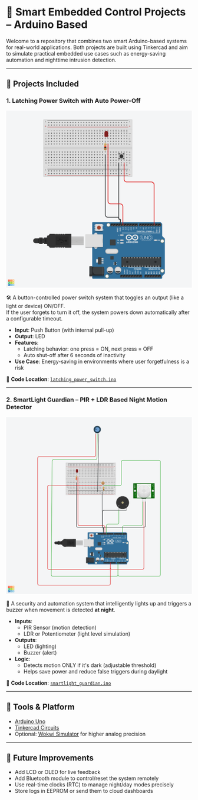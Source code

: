 # 🔌 Smart Embedded Control Projects – Arduino Based

Welcome to a repository that combines two smart Arduino-based systems for real-world applications. Both projects are built using Tinkercad and aim to simulate practical embedded use cases such as energy-saving automation and nighttime intrusion detection.

---

## 📁 Projects Included

### 1. **Latching Power Switch with Auto Power-Off**
![Latching Power Switch](./latching%20power%20switch%20with%20auto%20power%20off.png)

🛠️ A button-controlled power switch system that toggles an output (like a light or device) ON/OFF.  
If the user forgets to turn it off, the system powers down automatically after a configurable timeout.

- **Input**: Push Button (with internal pull-up)
- **Output**: LED
- **Features**:
  - Latching behavior: one press = ON, next press = OFF
  - Auto shut-off after 6 seconds of inactivity
- **Use Case**: Energy-saving in environments where user forgetfulness is a risk

📄 **Code Location**: [`latching_power_switch.ino`](./latching_power_switch.ino)

---

### 2. **SmartLight Guardian – PIR + LDR Based Night Motion Detector**
![SmartLight Guardian](./SmartLight%20Guardian.png)

🎯 A security and automation system that intelligently lights up and triggers a buzzer when movement is detected **at night**.

- **Inputs**:
  - PIR Sensor (motion detection)
  - LDR or Potentiometer (light level simulation)
- **Outputs**:
  - LED (lighting)
  - Buzzer (alert)
- **Logic**:
  - Detects motion ONLY if it's dark (adjustable threshold)
  - Helps save power and reduce false triggers during daylight

📄 **Code Location**: [`smartlight_guardian.ino`](./smartlight_guardian.ino)

---

## 🧰 Tools & Platform

- [Arduino Uno](https://www.arduino.cc)
- [Tinkercad Circuits](https://www.tinkercad.com)
- Optional: [Wokwi Simulator](https://wokwi.com) for higher analog precision

---

## 🧠 Future Improvements

- Add LCD or OLED for live feedback
- Add Bluetooth module to control/reset the system remotely
- Use real-time clocks (RTC) to manage night/day modes precisely
- Store logs in EEPROM or send them to cloud dashboards


